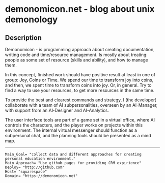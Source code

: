 # demonomicon.net - blog about unix demonology

## Description
Demonomicon - is programming approach about creating documentation, writing code and time/resource management.
Is mostly about treating people as some set of resource (skills and ability), and how to manage them.

In this concept, finished work should have positive result at least in one of group: Joy, Coins or Time.
We spend our time to transform joy into coins,
and then, we spent time to transform coins into joy.
Or, in general. Try to find a way to use your resources, to get more resources in the same time.

To provide the best and clearest commands and strategy, I (the developer) collaborate with a team of AI subpersonalities, overseen by an AI-Manager, with support from an AI-Designer and AI-Analytics.

The user interface tools are part of a game set in a virtual office, where AI controls the characters, and the player works on projects within this environment. The internal virtual messenger should function as a subpersonal chat, and the planning tools should be presented as a mind map.


---

```
Main_Goal= "collect data and different approaches for creating personal education environment."
Main_Approach= "Use github pages for providing CRM expirience"
Deploy= "http://github.com"
Host= "squarespace"
Domain= "https://demonomicon.net"
```
